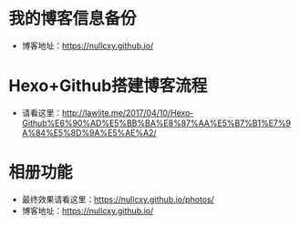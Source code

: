 # 我的博客信息备份
- 博客地址：https://nullcxy.github.io/

# Hexo+Github搭建博客流程
- 请看这里：http://lawlite.me/2017/04/10/Hexo-Github%E6%90%AD%E5%BB%BA%E8%87%AA%E5%B7%B1%E7%9A%84%E5%8D%9A%E5%AE%A2/
# 相册功能
- 最终效果请看这里：https://nullcxy.github.io/photos/
- 博客地址：https://nullcxy.github.io/


